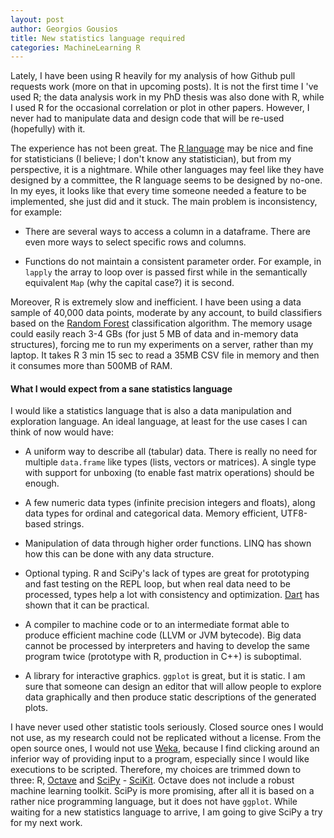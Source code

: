 ```yaml
---
layout: post
author: Georgios Gousios
title: New statistics language required 
categories: MachineLearning R
---
```


Lately, I have been using R heavily for my analysis of how Github pull requests
work (more on that in upcoming posts). It is not the first time I 've used R;
the data analysis work in my PhD thesis was also done with R, while I used
R for the occasional correlation or plot in other papers. However, I never had
to manipulate data and design code that will be re-used (hopefully) with it.

The experience has not been great.  The [R language](http://cran.r-project.org/doc/manuals/R-lang.html) 
may be nice and fine for
statisticians (I believe; I don't know any statistician), but from my perspective, it is a nightmare. While other languages may feel like
they have designed by a committee, the R language seems to be designed by
no-one. In my eyes, it looks like that every time someone needed a feature to be
implemented, she just did and it stuck. The main problem is inconsistency, for
example:

* There are several ways to access a column in a dataframe. There are even
more ways to select specific rows and columns.

* Functions do not maintain a consistent parameter order. For example, in
`lapply` the array to loop over is passed first while in the semantically equivalent `Map` (why the capital case?) it is second.

Moreover, R is extremely slow and inefficient. I have been using a data sample
of 40,000 data points, moderate by any account, to build classifiers based on
the [Random Forest](http://en.wikipedia.org/wiki/Random_forest) classification
algorithm. The memory usage could easily reach 3-4 GBs (for just 5 MB of data
and in-memory data structures), forcing me to run my experiments on a server,
rather than my laptop. It takes R 3 min 15 sec to read a 35MB CSV file in memory
and then it consumes more than 500MB of RAM.

#### What I would expect from a sane statistics language

I would like a statistics language that is also a data manipulation and
exploration language. An ideal language, at least for the use cases I can think
of now would have:

* A uniform way to describe all (tabular) data. There is really no need for multiple `data.frame` like types (lists, vectors or matrices). A single
type with support for unboxing (to enable fast matrix operations) should
be enough.

* A few numeric data types (infinite precision integers and floats), along
data types for ordinal and categorical data. Memory efficient, UTF8-based
strings.

* Manipulation of data through higher order functions. LINQ has shown
how this can be done with any data structure.

* Optional typing. R and SciPy's lack of types are great for
prototyping and fast testing on the REPL loop, but when real data need
to be processed, types help a lot with consistency and optimization.
[Dart](http://www.dartlang.org/) has shown that it can be 
practical.

* A compiler to machine code or to an 
intermediate format able to produce efficient machine code (LLVM or JVM
bytecode). Big data cannot be processed by interpreters and
having to develop the same program twice (prototype with R, production in C++)
is suboptimal.

* A library for interactive graphics. `ggplot` is great, but it is static. I am
sure that someone can design an editor that will allow people to explore data
graphically and then produce static descriptions of the generated plots.

I have never used other statistic tools seriously. Closed source ones I would not use, as
my research could not be replicated without a license. From the open source
ones, I would not use [Weka](http://www.cs.waikato.ac.nz/ml/weka/), 
because I find clicking around an inferior way of
providing input to a program, especially since I would like executions to be
scripted. Therefore, my choices are trimmed down to three: R, [Octave](http://www.gnu.org/software/octave/) and [SciPy](http://www.scipy.org/) - [SciKit](http://scikit-learn.org/). Octave
does not include a robust machine learning toolkit. SciPy is more promising,
after all it is based on a rather nice programming language, but it does not have
`ggplot`. While waiting for a new statistics language to arrive, I am going
to give SciPy a try for my next work.

